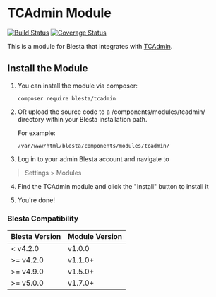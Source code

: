 # TCAdmin Module

[![Build Status](https://travis-ci.org/blesta/module-tcadmin.svg?branch=master)](https://travis-ci.org/blesta/module-tcadmin) [![Coverage Status](https://coveralls.io/repos/github/blesta/module-tcadmin/badge.svg?branch=master)](https://coveralls.io/github/blesta/module-tcadmin?branch=master)

This is a module for Blesta that integrates with [TCAdmin](https://tcadmin.com/).

## Install the Module

1. You can install the module via composer:

    ```
    composer require blesta/tcadmin
    ```

2. OR upload the source code to a /components/modules/tcadmin/ directory within
your Blesta installation path.

    For example:

    ```
    /var/www/html/blesta/components/modules/tcadmin/
    ```

3. Log in to your admin Blesta account and navigate to
> Settings > Modules

4. Find the TCAdmin module and click the "Install" button to install it

5. You're done!

### Blesta Compatibility

|Blesta Version|Module Version|
|--------------|--------------|
|< v4.2.0|v1.0.0|
|>= v4.2.0|v1.1.0+|
|>= v4.9.0|v1.5.0+|
|>= v5.0.0|v1.7.0+|
